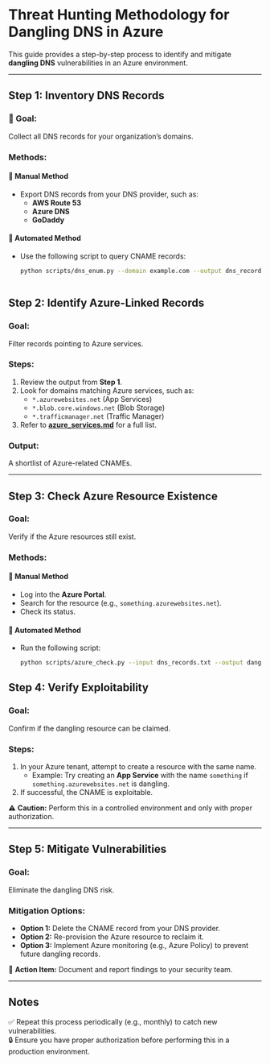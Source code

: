 # Threat Hunting Methodology for Dangling DNS in Azure  

This guide provides a step-by-step process to identify and mitigate **dangling DNS** vulnerabilities in an Azure environment.  

---  

## Step 1: Inventory DNS Records  

### 🎯 Goal:  
Collect all DNS records for your organization’s domains.  

### Methods:  

#### 🔹 Manual Method  
- Export DNS records from your DNS provider, such as:  
  - **AWS Route 53**  
  - **Azure DNS**  
  - **GoDaddy**  

#### 🔹 Automated Method  
- Use the following script to query CNAME records:  

  ```bash
  python scripts/dns_enum.py --domain example.com --output dns_records.txt



## Step 2: Identify Azure-Linked Records  

### Goal:  
Filter records pointing to Azure services.  

### Steps:  
1. Review the output from **Step 1**.  
2. Look for domains matching Azure services, such as:  
   - `*.azurewebsites.net` (App Services)  
   - `*.blob.core.windows.net` (Blob Storage)  
   - `*.trafficmanager.net` (Traffic Manager)  
3. Refer to **[azure_services.md](azure_services.md)** for a full list.  

### Output:  
A shortlist of Azure-related CNAMEs.  

---  

## Step 3: Check Azure Resource Existence  

### Goal:  
Verify if the Azure resources still exist.  

### Methods:  

#### 🔹 Manual Method  
- Log into the **Azure Portal**.  
- Search for the resource (e.g., `something.azurewebsites.net`).  
- Check its status.  

#### 🔹 Automated Method  
- Run the following script:  

  ```bash
  python scripts/azure_check.py --input dns_records.txt --output dangling.txt


## Step 4: Verify Exploitability  

### Goal:  
Confirm if the dangling resource can be claimed.  

### Steps:  
1. In your Azure tenant, attempt to create a resource with the same name.  
   - Example: Try creating an **App Service** with the name `something` if `something.azurewebsites.net` is dangling.  
2. If successful, the CNAME is exploitable.  

⚠ **Caution:** Perform this in a controlled environment and only with proper authorization.  

---  

## Step 5: Mitigate Vulnerabilities  

### Goal:  
Eliminate the dangling DNS risk.  

### Mitigation Options:  
- **Option 1:** Delete the CNAME record from your DNS provider.  
- **Option 2:** Re-provision the Azure resource to reclaim it.  
- **Option 3:** Implement Azure monitoring (e.g., Azure Policy) to prevent future dangling records.  

📌 **Action Item:** Document and report findings to your security team.  

---  

## Notes  
✅ Repeat this process periodically (e.g., monthly) to catch new vulnerabilities.  
🔒 Ensure you have proper authorization before performing this in a production environment.  

